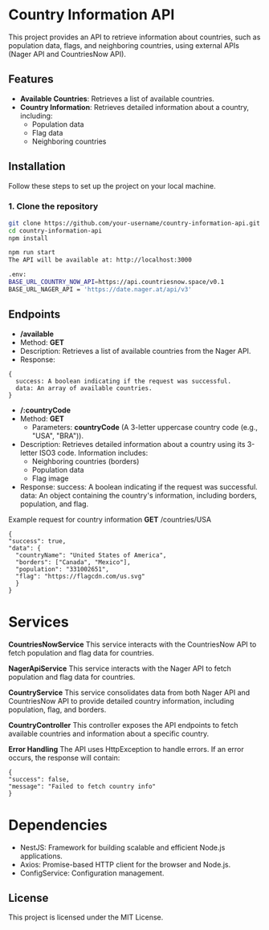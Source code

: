 # Country Information API

This project provides an API to retrieve information about countries, such as population data, flags, and neighboring countries, using external APIs (Nager API and CountriesNow API).

## Features

- **Available Countries**: Retrieves a list of available countries.
- **Country Information**: Retrieves detailed information about a country, including:
  - Population data
  - Flag data
  - Neighboring countries

## Installation

Follow these steps to set up the project on your local machine.

### 1. Clone the repository

```bash
git clone https://github.com/your-username/country-information-api.git
cd country-information-api
npm install

npm run start
The API will be available at: http://localhost:3000

.env:
BASE_URL_COUNTRY_NOW_API=https://api.countriesnow.space/v0.1
BASE_URL_NAGER_API = 'https://date.nager.at/api/v3'
```

## Endpoints

- **/available**
- Method: **GET**
- Description: Retrieves a list of available countries from the Nager API.
- Response:
```
{
  success: A boolean indicating if the request was successful.
  data: An array of available countries.
}
```

- **/:countryCode**
- Method: **GET**
  - Parameters: **countryCode** (A 3-letter uppercase country code (e.g., "USA", "BRA")).
- Description: Retrieves detailed information about a country using its 3-letter  ISO3 code. Information includes:
  - Neighboring countries (borders)
  - Population data
  - Flag image
- Response:
  success: A boolean indicating if the request was successful.
  data: An object containing the country's information, including borders, population, and flag.

Example request for country information
**GET** /countries/USA
```
{
"success": true,
"data": {
  "countryName": "United States of America",
  "borders": ["Canada", "Mexico"],
  "population": "331002651",
  "flag": "https://flagcdn.com/us.svg"
  }
}
```


# Services
**CountriesNowService**
This service interacts with the CountriesNow API to fetch population and flag data for countries.

**NagerApiService**
This service interacts with the Nager API to fetch population and flag data for countries.

**CountryService**
This service consolidates data from both Nager API and CountriesNow API to provide detailed country information, including population, flag, and borders.

**CountryController**
This controller exposes the API endpoints to fetch available countries and information about a specific country.

**Error Handling**
The API uses HttpException to handle errors. If an error occurs, the response will contain:
```
{
"success": false,
"message": "Failed to fetch country info"
}
```

# Dependencies
- NestJS: Framework for building scalable and efficient Node.js applications.
- Axios: Promise-based HTTP client for the browser and Node.js.
- ConfigService: Configuration management.

## License
This project is licensed under the MIT License.
